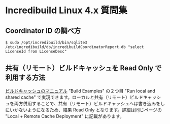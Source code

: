 # Incredibuild Linux 4.x 質問集

## Coordinator ID の調べ方
```
$ sudo /opt/incredibuild/bin/sqlite3 /etc/incredibuild/db/incredibuildCoordinatorReport.db "select LicenseId from LicenseDesc"
```

## 共有（リモート）ビルドキャッシュを Read Only で利用する方法
[ビルドキャッシュのマニュアル](https://docs.incredibuild.com/lin/latest/linux/build_avoidance.htm) ”Build Examples" の２つ目 "Run local and shared cache" で実現できます。ローカルと共有（リモート）ビルドキャッシュを両方併用することで、共有（リモート）ビルドキャッシュへは書き込みをしにいかないようになるため、結果 Read Only となります。詳細は同じページの "Local + Remote Cache Deployment" に記載があります。
